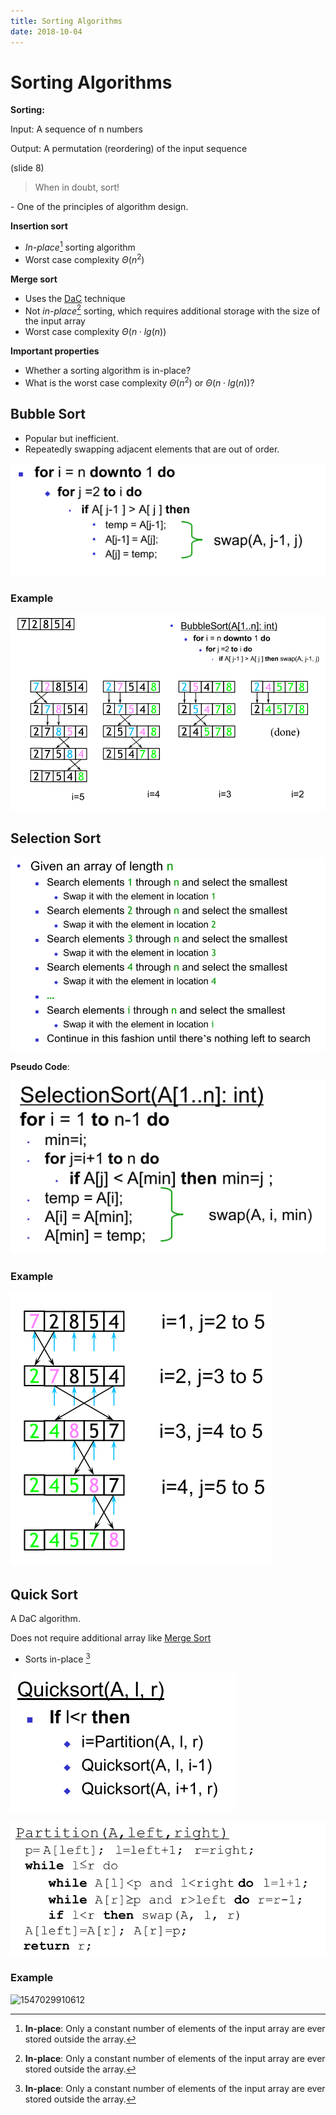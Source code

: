 ```yaml
---
title: Sorting Algorithms
date: 2018-10-04
---
```


# Sorting Algorithms

**Sorting:**

Input: A sequence of n numbers

Output: A permutation (reordering) of the input sequence

(slide 8)



> When in doubt, sort!

\- One of the principles of algorithm design.



**Insertion sort**

* *In-place*[^in-place] sorting algorithm
* Worst case complexity $\Theta(n^2)$

**Merge sort**

* Uses the [DaC](../AD1/03-divide-and-conquer.md#divide-and-conquer) technique
* Not *in-place*[^in-place] sorting, which requires additional storage with the size of the input array
* Worst case complexity $\Theta(n\cdot lg(n))$

**Important properties**

* Whether a sorting algorithm is in-place?
* What is the worst case complexity  $\Theta(n^2)$ or $\Theta(n\cdot lg(n))$?



[^in-place]: **In-place**: Only a constant number of elements of the input array are ever stored outside the array. 

## Bubble Sort

* Popular but inefficient.
* Repeatedly swapping adjacent elements that are out of order.

![1538650073759](./images/1538650073759.png)

### Example

![1538650106941](./images/1538650106941.png)





## Selection Sort

![1538650752712](./images/1538650752712.png)

**Pseudo Code**:

![1538650776951](./images/1538650776951.png)

### Example

![1538650804300](./images/1538650804300.png)

## Quick Sort

A DaC algorithm.

Does not require additional array like [Merge Sort](../AD1/03-divide-and-conquer.md#merge-sort) 

* Sorts in-place [^in-place]

![1538652281759](./images/1538652281759.png)

![1538652290222](./images/1538652290222.png)

### Example

![1547029910612](C:\Users\Mathias\AppData\Roaming\Typora\typora-user-images/1547029910612.png)

